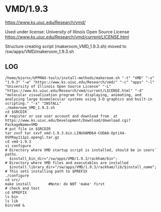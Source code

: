 VMD/1.9.3
========================

<https://www.ks.uiuc.edu/Research/vmd/>

Used under license:
University of Illinois Open Source License
<https://www.ks.uiuc.edu/Research/vmd/current/LICENSE.html>

Structure creating script (makeroom_VMD_1.9.3.sh) moved to /sw/apps/VMD/makeroom_1.9.3.sh

LOG
---

    /home/bjornc/UPPMAX-tools/install-methods/makeroom.sh "-t" "VMD" "-v" "1.9.3" "-w" "https://www.ks.uiuc.edu/Research/vmd/" "-c" "apps" "-l" "University of Illinois Open Source License" "-L" "https://www.ks.uiuc.edu/Research/vmd/current/LICENSE.html" "-d" "molecular visualization program for displaying, animating, and analyzing large biomolecular systems using 3-D graphics and built-in scripting." "-x" "INSTALL"
    ./makeroom_VMD_1.9.3.sh
    cd $SRCDIR
    # register or use user account and download from  at https://www.ks.uiuc.edu/Development/Download/download.cgi?PackageName=VMD
    # put file in $SRCDIR
    tar zxvf tar zxvf vmd-1.9.3.bin.LINUXAMD64-CUDA8-OptiX4-OSPRay111p1.opengl.tar.gz
    cd vmd-1.9.3
    vi configure
    # Directory where VMD startup script is installed, should be in users´ paths.
      $install_bin_dir="/sw/apps/VMD/1.9.3/rackham/bin";
    # Directory where VMD files and executables are installed
      $install_library_dir="/sw/apps/VMD/1.9.3/rackham/lib/$install_name";
    # This sets installing path to $PREFIX
    ./configure
    cd src/
    make install        #Note: do NOT 'make' first
    # check and test
    cd $PREFIX
    ls bin
    ls lib
    bin/vmd &

